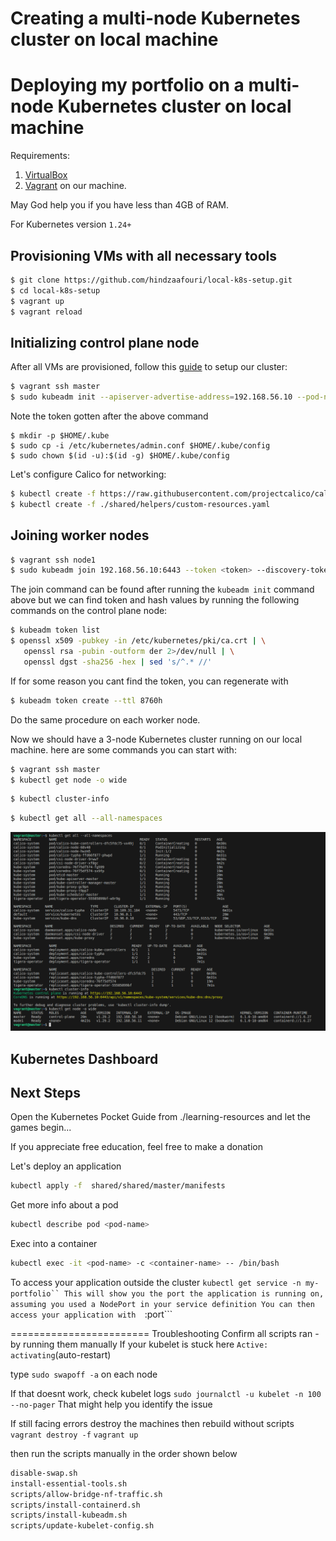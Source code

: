 # Creating a multi-node Kubernetes cluster on local machine
# Deploying my portfolio on a multi-node Kubernetes cluster on local machine

Requirements:
1. [VirtualBox](https://www.virtualbox.org/) 
2. [Vagrant](https://www.vagrantup.com/) on our machine. 

May God help you if you have less than 4GB of RAM.

For Kubernetes version `1.24+`

## Provisioning VMs with all necessary tools
```sh
$ git clone https://github.com/hindzaafouri/local-k8s-setup.git
$ cd local-k8s-setup
$ vagrant up
$ vagrant reload
```

## Initializing control plane node
After all VMs are provisioned, follow this [guide](https://kubernetes.io/docs/setup/production-environment/tools/kubeadm/create-cluster-kubeadm/) to setup our cluster:

```sh
$ vagrant ssh master
$ sudo kubeadm init --apiserver-advertise-address=192.168.56.10 --pod-network-cidr=10.244.0.0/16
```
Note the token gotten after the above command

```
$ mkdir -p $HOME/.kube
$ sudo cp -i /etc/kubernetes/admin.conf $HOME/.kube/config
$ sudo chown $(id -u):$(id -g) $HOME/.kube/config
```
Let's configure Calico for networking:
```sh
$ kubectl create -f https://raw.githubusercontent.com/projectcalico/calico/v3.27.0/manifests/tigera-operator.yaml
$ kubectl create -f ./shared/helpers/custom-resources.yaml
```


## Joining worker nodes
```sh
$ vagrant ssh node1
$ sudo kubeadm join 192.168.56.10:6443 --token <token> --discovery-token-ca-cert-hash sha256:<hash>
```
The join command can be found after running the `kubeadm init` command above but we can find token and hash values by running the following commands on the control plane node:

```sh
$ kubeadm token list
$ openssl x509 -pubkey -in /etc/kubernetes/pki/ca.crt | \
   openssl rsa -pubin -outform der 2>/dev/null | \
   openssl dgst -sha256 -hex | sed 's/^.* //'
```
If for some reason you cant find the token, you can regenerate with
```sh
$ kubeadm token create --ttl 8760h
```

Do the same procedure on each worker node.

Now we should have a 3-node Kubernetes cluster running on our local machine.
here are some commands you can start with:

```sh
$ vagrant ssh master
$ kubectl get node -o wide
```

```sh
$ kubectl cluster-info
```

```sh
$ kubectl get all --all-namespaces

```

![screenshot](./screenshots/k8s-local-dev.png)


## Kubernetes Dashboard

## Next Steps
Open the Kubernetes Pocket Guide from ./learning-resources
and let the games begin...

If you appreciate free education, feel free to make a donation


Let's deploy an application
```sh
kubectl apply -f  shared/shared/master/manifests
```

Get more info about a pod
```sh
kubectl describe pod <pod-name>
```

Exec into a container
```sh
kubectl exec -it <pod-name> -c <container-name> -- /bin/bash
```

To access your application outside the cluster 
```kubectl get service -n my-portfolio``
This will show you the port the application is running on, assuming you used a NodePort in your service definition
You can then access your application with 
```<node-ipaddress>:port```

========================
Troubleshooting
Confirm all scripts ran - by running them manually
If your kubelet is stuck here ``Active: activating``(auto-restart)

type ``sudo swapoff -a`` on each node

If that doesnt work, check kubelet logs
``sudo journalctl -u kubelet -n 100 --no-pager``
That might help you identify the issue

If still facing errors destroy the machines then rebuild without scripts
``vagrant destroy -f``
``vagrant up``

then run the scripts manually in the order shown below
```sh
disable-swap.sh
install-essential-tools.sh
scripts/allow-bridge-nf-traffic.sh
scripts/install-containerd.sh
scripts/install-kubeadm.sh
scripts/update-kubelet-config.sh
```